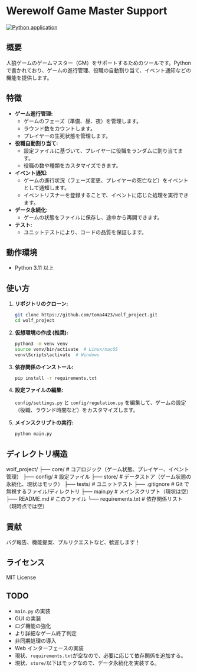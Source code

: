 # Werewolf Game Master Support

[![Python application](https://github.com/toma4423/wolf_project/actions/workflows/python-app.yml/badge.svg)](https://github.com/toma4423/wolf_project/actions/workflows/python-app.yml)

## 概要

人狼ゲームのゲームマスター（GM）をサポートするためのツールです。Python で書かれており、ゲームの進行管理、役職の自動割り当て、イベント通知などの機能を提供します。

## 特徴

*   **ゲーム進行管理:**
    *   ゲームのフェーズ（準備、昼、夜）を管理します。
    *   ラウンド数をカウントします。
    *   プレイヤーの生死状態を管理します。
*   **役職自動割り当て:**
    *   設定ファイルに基づいて、プレイヤーに役職をランダムに割り当てます。
    *   役職の数や種類をカスタマイズできます。
*   **イベント通知:**
    *   ゲームの進行状況（フェーズ変更、プレイヤーの死亡など）をイベントとして通知します。
    *   イベントリスナーを登録することで、イベントに応じた処理を実行できます。
*   **データ永続化:**
    *   ゲームの状態をファイルに保存し、途中から再開できます。
*   **テスト:**
    *   ユニットテストにより、コードの品質を保証します。

## 動作環境

*   Python 3.11 以上

## 使い方

1.  **リポジトリのクローン:**

    ```bash
    git clone https://github.com/toma4423/wolf_project.git
    cd wolf_project
    ```

2.  **仮想環境の作成 (推奨):**

    ```bash
    python3 -m venv venv
    source venv/bin/activate  # Linux/macOS
    venv\Scripts\activate  # Windows
    ```

3.  **依存関係のインストール:**

    ```bash
    pip install -r requirements.txt
    ```

4.  **設定ファイルの編集:**

    `config/settings.py` と `config/regulation.py` を編集して、ゲームの設定（役職、ラウンド時間など）をカスタマイズします。

5.  **メインスクリプトの実行:**

    ```bash
    python main.py
    ```

## ディレクトリ構造 


wolf_project/
├── core/ # コアロジック（ゲーム状態、プレイヤー、イベント管理）
├── config/ # 設定ファイル
├── store/ # データストア（ゲーム状態の永続化、現状はモック）
├── tests/ # ユニットテスト
├── .gitignore # Git で無視するファイル/ディレクトリ
├── main.py # メインスクリプト（現状は空）
├── README.md # このファイル
└── requirements.txt # 依存関係リスト（現時点では空）


## 貢献

バグ報告、機能提案、プルリクエストなど、歓迎します！

## ライセンス

MIT License

## TODO

*   `main.py` の実装
*   GUI の実装
*   ログ機能の強化
*   より詳細なゲーム終了判定
*   非同期処理の導入
*   Web インターフェースの実装
*   現状、`requirements.txt`が空なので、必要に応じて依存関係を追加する。
*   現状、`store/`以下はモックなので、データ永続化を実装する。

